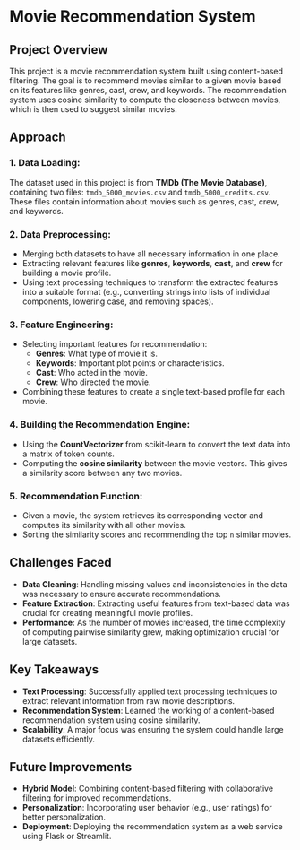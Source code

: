 # Movie Recommendation System

## Project Overview
This project is a movie recommendation system built using content-based filtering. The goal is to recommend movies similar to a given movie based on its features like genres, cast, crew, and keywords. The recommendation system uses cosine similarity to compute the closeness between movies, which is then used to suggest similar movies.

## Approach

### 1. Data Loading:
The dataset used in this project is from **TMDb (The Movie Database)**, containing two files: `tmdb_5000_movies.csv` and `tmdb_5000_credits.csv`. These files contain information about movies such as genres, cast, crew, and keywords.

### 2. Data Preprocessing:
- Merging both datasets to have all necessary information in one place.
- Extracting relevant features like **genres**, **keywords**, **cast**, and **crew** for building a movie profile.
- Using text processing techniques to transform the extracted features into a suitable format (e.g., converting strings into lists of individual components, lowering case, and removing spaces).

### 3. Feature Engineering:
- Selecting important features for recommendation:
  - **Genres**: What type of movie it is.
  - **Keywords**: Important plot points or characteristics.
  - **Cast**: Who acted in the movie.
  - **Crew**: Who directed the movie.
- Combining these features to create a single text-based profile for each movie.

### 4. Building the Recommendation Engine:
- Using the **CountVectorizer** from scikit-learn to convert the text data into a matrix of token counts.
- Computing the **cosine similarity** between the movie vectors. This gives a similarity score between any two movies.

### 5. Recommendation Function:
- Given a movie, the system retrieves its corresponding vector and computes its similarity with all other movies.
- Sorting the similarity scores and recommending the top `n` similar movies.

## Challenges Faced
- **Data Cleaning**: Handling missing values and inconsistencies in the data was necessary to ensure accurate recommendations.
- **Feature Extraction**: Extracting useful features from text-based data was crucial for creating meaningful movie profiles.
- **Performance**: As the number of movies increased, the time complexity of computing pairwise similarity grew, making optimization crucial for large datasets.

## Key Takeaways
- **Text Processing**: Successfully applied text processing techniques to extract relevant information from raw movie descriptions.
- **Recommendation System**: Learned the working of a content-based recommendation system using cosine similarity.
- **Scalability**: A major focus was ensuring the system could handle large datasets efficiently.

## Future Improvements
- **Hybrid Model**: Combining content-based filtering with collaborative filtering for improved recommendations.
- **Personalization**: Incorporating user behavior (e.g., user ratings) for better personalization.
- **Deployment**: Deploying the recommendation system as a web service using Flask or Streamlit.
